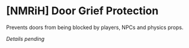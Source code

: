 # [NMRiH] Door Grief Protection

Prevents doors from being blocked by players, NPCs and physics props.

_Details pending_
